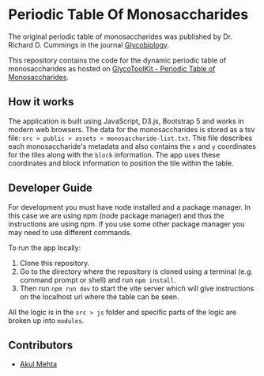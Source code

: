 # Periodic Table Of Monosaccharides

The original periodic table of monosaccharides was published by Dr. Richard D. Cummings in the journal [Glycobiology](https://doi.org/10.1093/glycob/cwad088). 

This repository contains the code for the dynamic periodic table of monosaccharides as hosted on [GlycoToolKit - Periodic Table of Monosaccharides](https://glycotoolkit.com/Tools/periodic-table-of-monosaccharides/).




## How it works

The application is built using JavaScript, D3.js, Bootstrap 5 and works in modern web browsers. The data for the monosaccharides is stored as a tsv file: `src > public > assets > monosaccharide-list.txt`. This file describes each monosaccharide's metadata and also contains the `x` and `y` coordinates for the tiles along with the `block` information. The app uses these coordinates and block information to position the tile within the table.


## Developer Guide

For development you must have node installed and a package manager. In this case we are using npm (node package manager) and thus the instructions are using npm. If you use some other package manager you may need to use different commands.

To run the app locally:
1. Clone this repository.
2. Go to the directory where the repository is cloned using a terminal (e.g. command prompt or shell) and run `npm install`.
3. Then run `npm run dev` to start the vite server which will give instructions on the localhost url where the table can be seen.

All the logic is in the `src > js` folder and specific parts of the logic are broken up into `modules`.


## Contributors

- [Akul Mehta](https://github.com/akulmehta)